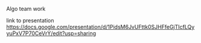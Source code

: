 Algo team work 

link to presentation https://docs.google.com/presentation/d/1PidsM6JvUFttk0SJHFfeGjTIcfLQyyuPxV7P70CeVrY/edit?usp=sharing
